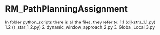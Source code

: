 # RM_PathPlanningAssignment
In folder python_scripts there is all the files, they refer to:
1.1 (dijkstra_1_1.py)
1.2 (a_star_1_2.py)
2. dynamic_window_approach_2.py
3. Global_Local_3.py
